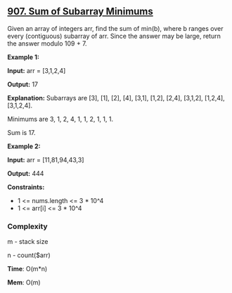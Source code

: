 ## [907. Sum of Subarray Minimums](https://leetcode.com/problems/sum-of-subarray-minimums/description/)

Given an array of integers arr, find the sum of min(b), where b ranges over every (contiguous) subarray of arr.
Since the answer may be large, return the answer modulo 109 + 7.


**Example 1:**

**Input:** arr = [3,1,2,4]

**Output:** 17

**Explanation:**
Subarrays are [3], [1], [2], [4], [3,1], [1,2], [2,4], [3,1,2], [1,2,4], [3,1,2,4].

Minimums are 3, 1, 2, 4, 1, 1, 2, 1, 1, 1.

Sum is 17.

**Example 2:**

**Input:** arr = [11,81,94,43,3]

**Output:** 444


**Constraints:**
* 1 <= nums.length <= 3 * 10^4
* 1 <= arr[i] <= 3 * 10^4

### Complexity

m - stack size

n - count($arr)

**Time**: O(m*n)

**Mem**: O(m)
